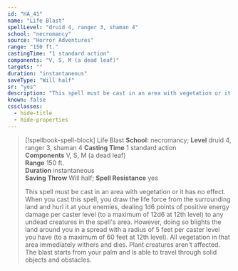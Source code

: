 ```yaml
---
id: "HA_41"
name: "Life Blast"
spellLevel: "druid 4, ranger 3, shaman 4"
school: "necromancy"
source: "Horror Adventures"
range: "150 ft."
castingTime: "1 standard action"
components: "V, S, M (a dead leaf)"
targets: ""
duration: "instantaneous"
saveType: "Will half"
sr: "yes"
description: "This spell must be cast in an area with vegetation or it has no effect. When you cast this spell, you draw the life force from the surrounding land and hurl it at your enemies, dealing 1d6 points of positive energy damage per caster level (to a maximum of 12d6 at 12th level) to any undead creatures in the spell's area. However, doing so blights the land around you in a spread with a radius of 5 feet per caster level you have (to a maximum of 60 feet at 12th level). All vegetation in that area immediately withers and dies. Plant creatures aren't affected.  The blast starts from your palm and is able to travel through solid objects and obstacles."
known: false
cssclasses:
  - hide-title
  - hide-properties
---
```


> [!spellbook-spell-block] Life Blast
> **School:** necromancy; **Level** druid 4, ranger 3, shaman 4
> **Casting Time** 1 standard action  
> **Components** V, S, M (a dead leaf)  
> **Range** 150 ft.  
> **Duration** instantaneous  
> **Saving Throw** Will half; **Spell Resistance** yes
> 
> This spell must be cast in an area with vegetation or it has no effect. When you cast this spell, you draw the life force from the surrounding land and hurl it at your enemies, dealing 1d6 points of positive energy damage per caster level (to a maximum of 12d6 at 12th level) to any undead creatures in the spell's area. However, doing so blights the land around you in a spread with a radius of 5 feet per caster level you have (to a maximum of 60 feet at 12th level). All vegetation in that area immediately withers and dies. Plant creatures aren't affected.  The blast starts from your palm and is able to travel through solid objects and obstacles.